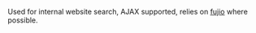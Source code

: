 Used for internal website search, AJAX supported, relies on [fujio](http://code.google.com/p/fujio/) where possible.